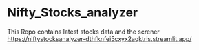 # Nifty_Stocks_analyzer
This Repo contains latest stocks data and the screner
https://niftystocksanalyzer-dthfknfei5cxyx2aqktris.streamlit.app/
